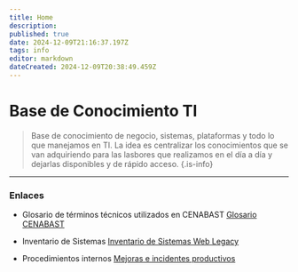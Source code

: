 ```yaml
---
title: Home
description: 
published: true
date: 2024-12-09T21:16:37.197Z
tags: info
editor: markdown
dateCreated: 2024-12-09T20:38:49.459Z
---
```


# Base de Conocimiento TI
> Base de conocimiento de negocio, sistemas, plataformas y todo lo que manejamos en TI. La idea es centralizar los conocimientos que se van adquiriendo para las lasbores que realizamos en el día a día y dejarlas disponibles y de rápido acceso. 
{.is-info}

---

### Enlaces
- Glosario de términos técnicos utilizados en CENABAST 
[Glosario CENABAST](/base-conocimiento/glosario)

- Inventario de Sistemas 
[Inventario de Sistemas Web Legacy](/base-conocimiento/legacy)

- Procedimientos internos 
[Mejoras e incidentes productivos](/base-conocimiento/procedimientos)
